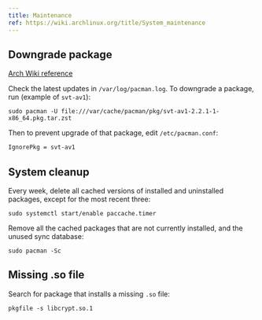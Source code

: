 ```yaml
---
title: Maintenance
ref: https://wiki.archlinux.org/title/System_maintenance
---
```


## Downgrade package

[Arch Wiki reference](https://wiki.archlinux.org/title/Downgrading_packages)

Check the latest updates in `/var/log/pacman.log`.
To downgrade a package, run (example of `svt-av1`):

```shell
sudo pacman -U file:///var/cache/pacman/pkg/svt-av1-2.2.1-1-x86_64.pkg.tar.zst
```

Then to prevent upgrade of that package,
edit `/etc/pacman.conf`:

```txt
IgnorePkg = svt-av1
```

## System cleanup

Every week, delete all cached versions of installed and uninstalled packages,
except for the most recent three:

```shell
sudo systemctl start/enable paccache.timer
```

Remove all the cached packages that are not currently installed,
and the unused sync database:

```shell
sudo pacman -Sc
```

## Missing .so file

Search for package that installs a missing `.so` file:

```shell
pkgfile -s libcrypt.so.1
```
